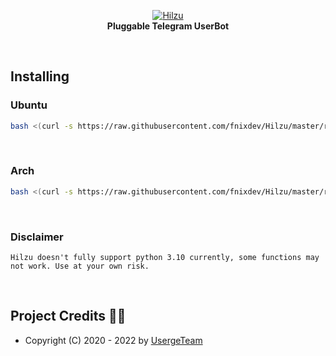<p align="center">
    <a href="https://github.com/fnixdev/Hilzu">
        <img src="https://telegra.ph/file/c588391f7da8960280bf7.jpg" alt="Hilzu">
    </a>
    <br>
    <b>Pluggable Telegram UserBot</b>
    <br>
</p>

<br>

## Installing 
### Ubuntu 
```bash
bash <(curl -s https://raw.githubusercontent.com/fnixdev/Hilzu/master/resources/scripts/ubuntu_install.sh)
```
<br>

### Arch 
```bash
bash <(curl -s https://raw.githubusercontent.com/fnixdev/Hilzu/master/resources/scripts/arch_install.sh)
```
<br>

### Disclaimer
```
Hilzu doesn't fully support python 3.10 currently, some functions may not work. Use at your own risk.
```
<br>

## Project Credits 💆‍♂️

* Copyright (C) 2020 - 2022 by [UsergeTeam](https://github.com/UsergeTeam)